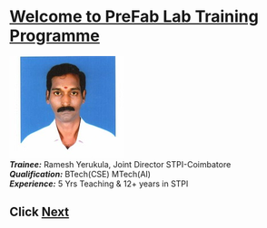  

# [Welcome to PreFab Lab Training  Programme](/mdfiles/first.md)           


![Trainee](/images/rameshy777-photo.jpeg)        
***Trainee:*** Ramesh Yerukula, Joint Director  STPI-Coimbatore     
***Qualification:*** BTech(CSE) MTech(AI)  
***Experience:***  5 Yrs Teaching  &  12+ years in STPI 


## Click [Next](/mdfiles/first.md) 

